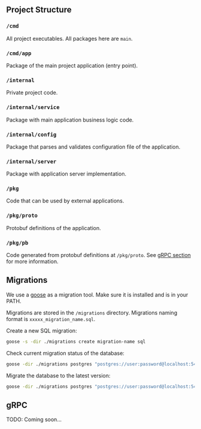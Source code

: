 ## Project Structure

### `/cmd`
All project executables.
All packages here are `main`.

### `/cmd/app`
Package of the main project application (entry point).

### `/internal`
Private project code.

### `/internal/service`
Package with main application business logic code.

### `/internal/config`
Package that parses and validates configuration file of the application.

### `/internal/server`
Package with application server implementation.

### `/pkg`
Code that can be used by external applications.

### `/pkg/proto`
Protobuf definitions of the application.

### `/pkg/pb`
Code generated from protobuf definitions at `/pkg/proto`.
See [gRPC section](#grpc) for more information.

## Migrations
We use a [goose](https://github.com/pressly/goose) as a migration tool.
Make sure it is installed and is in your PATH.

Migrations are stored in the `/migrations` directory.
Migrations naming format is `xxxxx_migration_name.sql`.

Create a new SQL migration:
```bash
goose -s -dir ./migrations create migration-name sql
```

Check current migration status of the database:
```bash
goose -dir ./migrations postgres "postgres://user:password@localhost:5432/database?sslmode=disable" status
```

Migrate the database to the latest version:
```bash
goose -dir ./migrations postgres "postgres://user:password@localhost:5432/database?sslmode=disable" up
```

## gRPC
TODO: Coming soon...
